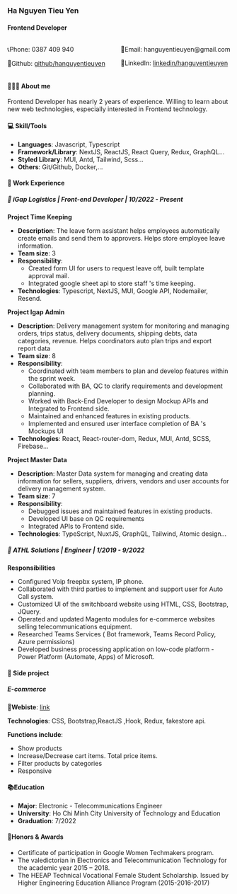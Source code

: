 ### Ha Nguyen Tieu Yen 
#### Frontend Developer

<div style="display: flex; justify-content: space-between">
    <div>
        <p>📞Phone: 0387 409 940</p>
        <p>🔗Github: <a href="https://github.com/hanguyentieuyen">github/hanguyentieuyen</a></p>
    </div>
    <div>
        <p>📧Email: hanguyentieuyen@gmail.com</p>
        <p>🔗LinkedIn: <a href="https://www.linkedin.com/in/ha-nguyen-tieu-yen/">linkedin/hanguyentieuyen</a></p>
    </div>
</div>

#### 🙋🏻‍♂️ About me
Frontend Developer has nearly 2 years of experience. Willing to learn about new web technologies, especially interested in Frontend technology.


#### 💻 Skill/Tools

- **Languages**: Javascript, Typescript
- **Framework/Library**: NextJS, ReactJS, React Query, Redux, GraphQL...
- **Styled Library**: MUI, Antd, Tailwind, Scss...
- **Others**: Git/Github, Docker,...

#### :briefcase: Work Experience

##### :office: iGap Logistics | Front-end Developer | 10/2022 - Present

**Project Time Keeping**

- **Description**: The leave form assistant helps employees automatically create emails and send them to approvers. Helps store employee leave information.
- **Team size**: 3
- **Responsibility**:
  - Created form UI for users to request leave off, built template approval mail.
  - Integrated google sheet api to store staff 's time keeping.
- **Technologies**: Typescript, NextJS, MUI, Google API, Nodemailer, Resend.

**Project Igap Admin**

- **Description**: Delivery management system for monitoring and managing orders, trips status, delivery documents, shipping debts, data categories, revenue. Helps coordinators auto plan trips and export report data
- **Team size**: 8
- **Responsibility**:
  - Coordinated with team members to plan and develop features within the sprint week.
  - Collaborated with BA, QC to clarify requirements and development planning.
  - Worked with Back-End Developer to design Mockup APIs and Integrated to Frontend side.
  - Maintained and enhanced features in existing products.
  - Implemented and ensured user interface completion of BA 's Mockups UI
- **Technologies**: React, React-router-dom, Redux, MUI, Antd, SCSS, Firebase...

**Project Master Data**

- **Description**: Master Data system for managing and creating data information for sellers, suppliers, drivers, vendors and user accounts for delivery management system.
- **Team size**: 7
- **Responsibility**:
  - Debugged issues and maintained features in existing products.
  - Developed UI base on QC requirements
  - Integrated APIs to Frontend side.
- **Technologies**: TypeScript, NuxtJS, GraphQL, Tailwind, Atomic design...

##### :office: ATHL Solutions | Engineer | 1/2019 - 9/2022
**Responsibilities**
- Configured Voip freepbx system, IP phone.
- Collaborated with third parties to implement and support user for Auto Call system.
- Customized UI of the switchboard website using HTML, CSS, Bootstrap, JQuery.
- Operated and updated Magento modules for e-commerce websites selling telecommunications equipment.
- Researched Teams Services ( Bot framework, Teams Record Policy, Azure permissions)
- Developed business processing application on low-code platform - Power Platform (Automate, Apps) of Microsoft.
#### :wrench: Side project

##### E-commerce

**🔗Webiste**: [link](https://reactjs-learning-z2ua.vercel.app/)

**Technologies**: CSS, Bootstrap,ReactJS ,Hook, Redux, fakestore api.

**Functions include**:

- Show products
- Increase/Decrease cart items. Total price items.
- Filter products by categories
- Responsive

#### 📚Education

- **Major**: Electronic - Telecommunications Engineer
- **University**: Ho Chi Minh City University of Technology and Education
- **Graduation**: 7/2022

#### 🥇Honors & Awards

- Certificate of participation in Google Women Techmakers program.
- The valedictorian in Electronics and Telecommunication Technology for the academic year 2015 – 2018.
- The HEEAP Technical Vocational Female Student Scholarship. Issued by Higher Engineering Education Alliance Program (2015-2016-2017)
